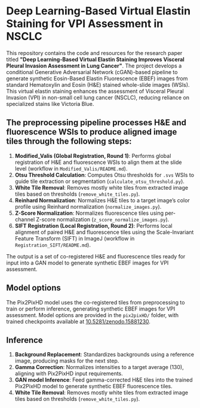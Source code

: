 # Deep Learning-Based Virtual Elastin Staining for VPI Assessment in NSCLC

This repository contains the code and resources for the research paper titled **"Deep Learning-Based Virtual Elastin Staining Improves Visceral Pleural Invasion Assessment in Lung Cancer"**. The project develops a conditional Generative Adversarial Network (cGAN)-based pipeline to generate synthetic Eosin-Based Elastin Fluorescence (EBEF) images from standard Hematoxylin and Eosin (H&E) stained whole-slide images (WSIs). This virtual elastin staining enhances the assessment of Visceral Pleural Invasion (VPI) in non-small cell lung cancer (NSCLC), reducing reliance on specialized stains like Victoria Blue.

## The preprocessing pipeline processes H&E and fluorescence WSIs to produce aligned image tiles through the following steps:
1. **Modified_Valis (Global Registration, Round 1)**: Performs global registration of H&E and fluorescence WSIs to align them at the slide level (workflow in `Modified_Valis/README.md`).
2. **Otsu Threshold Calculation**: Computes Otsu thresholds for `.svs` WSIs to guide tile extraction or segmentation (`calculate_otsu_threshold.py`).
3. **White Tile Removal**: Removes mostly white tiles from extracted image tiles based on thresholds (`remove_white_tiles.py`).
4. **Reinhard Normalization**: Normalizes H&E tiles to a target image’s color profile using Reinhard normalization (`normalize_images.py`).
5. **Z-Score Normalization**: Normalizes fluorescence tiles using per-channel Z-score normalization (`z_score_normalize_images.py`).
6. **SIFT Registration (Local Registration, Round 2)**: Performs local alignment of paired H&E and fluorescence tiles using the Scale-Invariant Feature Transform (SIFT) in ImageJ (workflow in `Registration_SIFT/README.md`).

The output is a set of co-registered H&E and fluorescence tiles ready for input into a GAN model to generate synthetic EBEF images for VPI assessment.

## Model options
The Pix2PixHD model uses the co-registered tiles from preprocessing to train or perform inference, generating synthetic EBEF images for VPI assessment. Model options are provided in the `pix2pixHD/` folder, with trained checkpoints available at [10.5281/zenodo.15881230](https://doi.org/10.5281/zenodo.15881230).

## Inference
1. **Background Replacement**: Standardizes backgrounds using a reference image, producing masks for the next step.
2. **Gamma Correction**: Normalizes intensities to a target average (130), aligning with Pix2PixHD input requirements.
3. **GAN model Inference**:  Feed gamma-corrected H&E tiles into the trained Pix2PixHD model to generate synthetic EBEF fluorescence tiles.
4. **White Tile Removal**: Removes mostly white tiles from extracted image tiles based on thresholds (`remove_white_tiles.py`).

